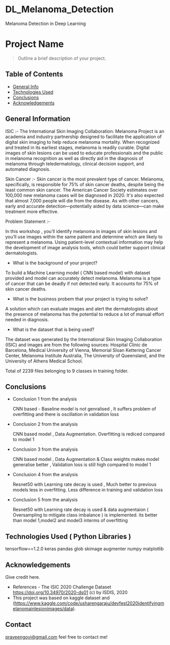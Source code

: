 # DL_Melanoma_Detection
Melanoma Detection in Deep Learning


# Project Name
> Outline a brief description of your project.


## Table of Contents
* [General Info](#general-information)
* [Technologies Used](#technologies-used)
* [Conclusions](#conclusions)
* [Acknowledgements](#acknowledgements)

<!-- You can include any other section that is pertinent to your problem -->

## General Information

ISIC :- 
The International Skin Imaging Collaboration: Melanoma Project is an academia and industry partnership designed to facilitate the application of digital skin imaging to help reduce melanoma mortality. When recognized and treated in its earliest stages, melanoma is readily curable. Digital images of skin lesions can be used to educate professionals and the public in melanoma recognition as well as directly aid in the diagnosis of melanoma through teledermatology, clinical decision support, and automated diagnosis.


Skin Cancer :- 
Skin cancer is the most prevalent type of cancer. Melanoma, specifically, is responsible for 75% of skin cancer deaths, despite being the least common skin cancer. The American Cancer Society estimates over 100,000 new melanoma cases will be diagnosed in 2020. It's also expected that almost 7,000 people will die from the disease. As with other cancers, early and accurate detection—potentially aided by data science—can make treatment more effective.


Problem Statement :-

In this workshop , you’ll identify melanoma in images of skin lesions and you’ll use images within the same patient and determine which are likely to represent a melanoma. Using patient-level contextual information may help the development of image analysis tools, which could better support clinical dermatologists.


- What is the background of your project?

To build a Machine Learning model ( CNN based model) with dataset provided and model can accurately detect melanoma. Melanoma is a type of cancer that can be deadly if not detected early. It accounts for 75% of skin cancer deaths.


- What is the business probem that your project is trying to solve?

 A solution which can evaluate images and alert the dermatologists about the presence of melanoma has the potential to reduce a lot of manual effort needed in diagnosis.



- What is the dataset that is being used?

The dataset was generated by the International Skin Imaging Collaboration (ISIC)
and images are from the following sources: Hospital Clínic de Barcelona,
Medical University of Vienna, Memorial Sloan Kettering Cancer Center,
Melanoma Institute Australia, The University of Queensland, and the
University of Athens Medical School.

Total of 2239 files belonging to 9 classes in training folder.


## Conclusions

- Conclusion 1 from the analysis
  
  CNN based - Baseline model is not genralised , It suffers problem of  overfitting and there is oscillation in validation loss

- Conclusion 2 from the analysis

  CNN based model , Data Augmentation. Overfitting is rediced compared to model 1 

- Conclusion 3 from the analysis

  CNN based model , Data Augmentation & Class weights makes model generalise better , Validation loss is still high compared to model 1 
  
- Conclusion 4 from the analysis

  Resnet50 with Learning rate decay is used , Much better to previous models less in overfitting. Less difference in training and validation loss 


- Conclusion 5 from the analysis

  Resnet50 with Learning rate decay is used & data augmentaion ( Oversampling to mitigate class imbalance ) is implemented. its better than model 1,model2 and model3 interms of overfitting 
  
  
<!-- You don't have to answer all the questions - just the ones relevant to your project. -->


## Technologies Used ( Python Libraries )

tensorflow==1.2.0
keras
pandas
glob
skimage
augmenter
numpy
matplotlib

<!-- As the libraries versions keep on changing, it is recommended to mention the version of library used in this project -->

## Acknowledgements

Give credit here.

- References - The ISIC 2020 Challenge Dataset https://doi.org/10.34970/2020-ds01 (c) by ISDIS, 2020
- This project was based on kaggle dataset and (https://www.kaggle.com/code/usharengaraju/devfest2020identifyingmelanomainlesionimages/data).


## Contact
praveengovi@gmail.com feel free to contact me!

